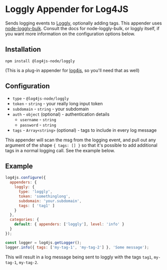 # Loggly Appender for Log4JS

Sends logging events to [Loggly](https://www.loggly.com), optionally adding tags. This appender uses [node-loggly-bulk](https://www.npmjs.com/package/node-loggly-bulk). Consult the docs for node-loggly-bulk, or loggly itself, if you want more information on the configuration options below.

## Installation

`npm install @log4js-node/loggly`

(This is a plug-in appender for [log4js](https://log4js-node.github.io/log4js-node/), so you'll need that as well)


## Configuration

* `type` - `@log4js-node/loggly`
* `token` - `string` - your really long input token
* `subdomain` - `string` - your subdomain
* `auth` - `object` (optional) - authentication details
  * `username` - `string`
  * `password` - `string`
* `tags` - `Array<string>` (optional) - tags to include in every log message

This appender will scan the msg from the logging event, and pull out any argument of the
shape `{ tags: [] }` so that it's possible to add additional tags in a normal logging call. See the example below.

## Example

```javascript
log4js.configure({
  appenders: {
    loggly: {
      type: 'loggly',
      token: 'somethinglong',
      subdomain: 'your.subdomain',
      tags: [ 'tag1' ]
    }
  },
  categories: {
    default: { appenders: ['loggly'], level: 'info' }
  }
});

const logger = log4js.getLogger();
logger.info({ tags: ['my-tag-1', 'my-tag-2'] }, 'Some message');
```

This will result in a log message being sent to loggly with the tags `tag1`, `my-tag-1`, `my-tag-2`.
